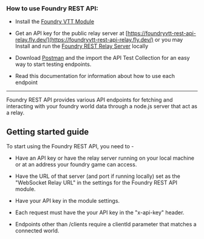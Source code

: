 ### How to use Foundry REST API:

- Install the [Foundry VTT Module](https://github.com/ThreeHats/foundryvtt-rest-api)
    
- Get an API key for the public relay server at [https://foundryvtt-rest-api-relay.fly.dev/](https://foundryvtt-rest-api-relay.fly.dev/) or you may Install and run the [Foundry REST Relay Server](https://github.com/ThreeHats/foundryvtt-rest-api-relay) locally
    
- Download [Postman](https://www.postman.com/downloads/) and the import the API Test Collection for an easy way to start testing endpoints.
    
- Read this documentation for information about how to use each endpoint
    

---

Foundry REST API provides various API endpoints for fetching and interacting with your foundry world data through a node.js server that act as a relay.

## **Getting started guide**

To start using the Foundry REST API, you need to -

- Have an API key or have the relay server running on your local machine or at an address your foundry game can access.
    
- Have the URL of that server (and port if running locally) set as the "WebSocket Relay URL" in the settings for the Foundry REST API module.
    
- Have your API key in the module settings.
    
- Each request must have the your API key in the "x-api-key" header.
    
- Endpoints other than /clients require a clientId parameter that matches a connected world.